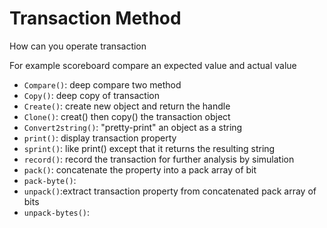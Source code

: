 # Transaction Method

How can you operate transaction 

For example scoreboard compare an expected value and actual value

- `Compare()`: deep compare two method
- `Copy()`:     deep copy of transaction
- `Create()`: create new object and return the handle
- `Clone()`: creat() then copy() the transaction object
- `Convert2string()`: "pretty-print" an object as a string
- `print()`: display transaction property
- `sprint()`: like print() except that it returns the resulting string
- `record()`: record the transaction for further analysis by simulation 
- `pack()`: concatenate the property into a pack array of bit
- `pack-byte()`:
- `unpack()`:extract transaction property from concatenated pack array of bits
- `unpack-bytes()`:

